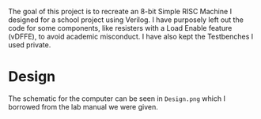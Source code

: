 The goal of this project is to recreate an 8-bit Simple RISC Machine I designed for a school project using Verilog. I have purposely left out the code for some components, like resisters with a Load Enable feature (vDFFE), to avoid academic misconduct. I have also kept the Testbenches I used private. 

# Design 

The schematic for the computer can be seen in ```Design.png``` which I borrowed from the lab manual we were given.
